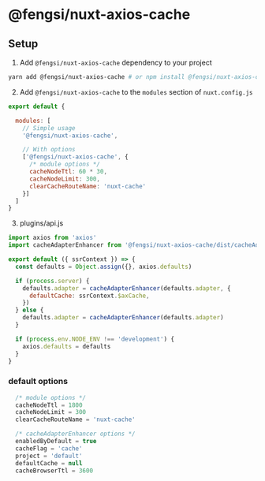 # @fengsi/nuxt-axios-cache

## Setup

1. Add `@fengsi/nuxt-axios-cache` dependency to your project

```bash
yarn add @fengsi/nuxt-axios-cache # or npm install @fengsi/nuxt-axios-cache
```

2. Add `@fengsi/nuxt-axios-cache` to the `modules` section of `nuxt.config.js`

```js
export default {

  modules: [
    // Simple usage
    '@fengsi/nuxt-axios-cache',

    // With options
    ['@fengsi/nuxt-axios-cache', { 
      /* module options */
      cacheNodeTtl: 60 * 30,
      cacheNodeLimit: 300,
      clearCacheRouteName: 'nuxt-cache'
    }]
  ]
}
```

3. plugins/api.js
```js
import axios from 'axios'
import cacheAdapterEnhancer from '@fengsi/nuxt-axios-cache/dist/cacheAdapterEnhancer'

export default ({ ssrContext }) => {
  const defaults = Object.assign({}, axios.defaults)

  if (process.server) {
    defaults.adapter = cacheAdapterEnhancer(defaults.adapter, {
      defaultCache: ssrContext.$axCache,
    })
  } else {
    defaults.adapter = cacheAdapterEnhancer(defaults.adapter)
  }

  if (process.env.NODE_ENV !== 'development') {
    axios.defaults = defaults
  }
}
```

### default options
```js
  /* module options */
  cacheNodeTtl = 1800
  cacheNodeLimit = 300
  clearCacheRouteName = 'nuxt-cache'

  /* cacheAdapterEnhancer options */
  enabledByDefault = true
  cacheFlag = 'cache'
  project = 'default'
  defaultCache = null
  cacheBrowserTtl = 3600
```